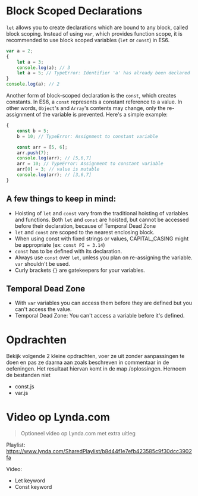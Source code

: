 # Block Scoped Declarations

`let` allows you to create declarations which are bound to any block, called block scoping. Instead of using `var`, which provides function scope, it is recommended to use block scoped variables (`let` or `const`) in ES6.

```javascript
var a = 2;
{
    let a = 3;
    console.log(a); // 3
    let a = 5; // TypeError: Identifier 'a' has already been declared
}
console.log(a); // 2
```

Another form of block-scoped declaration is the `const`, which creates constants. In ES6, a `const` represents a constant reference to a value. In other words, `Object`'s and `Array`'s contents may change, only the re-assignment of the variable is prevented. Here's a simple example:

```javascript
{
    const b = 5;
    b = 10; // TypeError: Assignment to constant variable

    const arr = [5, 6];
    arr.push(7);
    console.log(arr); // [5,6,7]
    arr = 10; // TypeError: Assignment to constant variable
    arr[0] = 3; // value is mutable
    console.log(arr); // [3,6,7]
}
```

## A few things to keep in mind:
* Hoisting of `let` and `const` vary from the traditional hoisting of variables and functions. Both `let` and `const` are hoisted, but cannot be accessed before their declaration, because of Temporal Dead Zone
* `let` and `const` are scoped to the nearest enclosing block.
* When using const with fixed strings or values, CAPITAL_CASING might be appropriate (ex: `const PI = 3.14`)
* `const` has to be defined with its declaration.
* Always use `const` over `let`, unless you plan on re-assigning the variable. `var` shouldn't be used.
* Curly brackets `{}` are gatekeepers for your variables.

## Temporal Dead Zone
* With `var` variables you can access them before they are defined but you can't access the value.
* Temporal Dead Zone: You can't access a variable before it's defined.

# Opdrachten
Bekijk volgende 2 kleine opdrachten, voer ze uit zonder aanpassingen te doen en pas ze daarna aan zoals beschreven in commentaar in de oefeningen.
Het resultaat hiervan komt in de map /oplossingen. Hernoem de bestanden niet
* const.js
* var.js

# Video op Lynda.com
> Optioneel video op Lynda.com met extra uitleg

Playlist: https://www.lynda.com/SharedPlaylist/b8d44f1e7efb423585c9f30dcc3902fa

Video:
* Let keyword
* Const keyword
